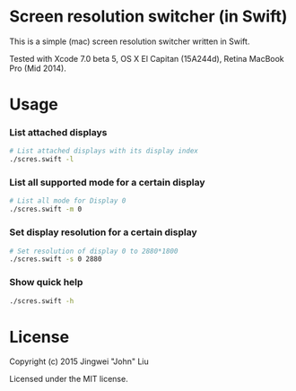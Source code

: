 # Screen resolution switcher (in Swift)
This is a simple (mac) screen resolution switcher written in Swift.

Tested with Xcode 7.0 beta 5, OS X El Capitan (15A244d), Retina MacBook Pro (Mid 2014).

# Usage
### List attached displays
```bash
# List attached displays with its display index
./scres.swift -l
```

### List all supported mode for a certain display
```bash
# List all mode for Display 0
./scres.swift -m 0 
```

### Set display resolution for a certain display
```bash
# Set resolution of display 0 to 2880*1800
./scres.swift -s 0 2880    
```

### Show quick help
```bash
./scres.swift -h
```

# License
Copyright (c) 2015 Jingwei "John" Liu

Licensed under the MIT license.
